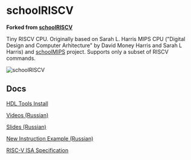 # schoolRISCV

**Forked from [schoolRISCV](https://github.com/zhelnio/schoolRISCV)**

Tiny RISCV CPU. Originally based on Sarah L. Harris MIPS CPU ("Digital Design and Computer Arhitecture" by David Money Harris and Sarah L Harris) and [schoolMIPS](https://github.com/MIPSfpga/schoolMIPS) project. Supports only a subset of RISCV commands.

![schoolRISCV](https://raw.githubusercontent.com/wiki/zhelnio/schoolRISCV/img/schoolRISCV.gif)

## Docs

[HDL Tools Install](install/readme.md)

[Videos (Russian)](https://www.youtube.com/watch?v=w1F6aHfiuZ0&list=PL7J5ZgBGsxn6rquSuWO07kUk_YJrQnXec)

[Slides (Russian)](https://raw.githubusercontent.com/wiki/zhelnio/schoolRISCV/doc/schoolRISCV_slides_ru.pdf)

[New Instruction Example (Russian)](https://raw.githubusercontent.com/wiki/zhelnio/schoolRISCV/doc/schoolRISCV_steps_ru.pdf)

[RISC-V ISA Specification](https://raw.githubusercontent.com/wiki/zhelnio/schoolRISCV/doc/riscv-spec-20191213.pdf)
